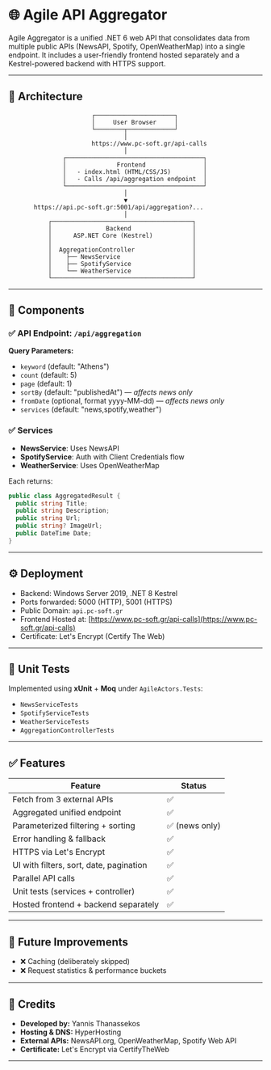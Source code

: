 # 🌐 Agile API Aggregator

Agile Aggregator is a unified .NET 6 web API that consolidates data from multiple public APIs (NewsAPI, Spotify, OpenWeatherMap) into a single endpoint. It includes a user-friendly frontend hosted separately and a Kestrel-powered backend with HTTPS support.

---

## 📐 Architecture

```
                       ┌──────────────────────┐
                       │     User Browser     │
                       └────────┬─────────────┘
                                │
                       https://www.pc-soft.gr/api-calls
                                │
               ┌──────────────────────────────────────┐
               │              Frontend                │
               │   - index.html (HTML/CSS/JS)         │
               │   - Calls /api/aggregation endpoint  │
               └──────────────────────────────────────┘
                                │
                                ▼
       https://api.pc-soft.gr:5001/api/aggregation?...
                                │
           ┌───────────────────────────────────────┐
           │               Backend                 │
           │      ASP.NET Core (Kestrel)           │
           │                                       │
           │  AggregationController                │
           │    ├── NewsService                    │
           │    ├── SpotifyService                 │
           │    └── WeatherService                 │
           └───────────────────────────────────────┘
```

---

## 🧩 Components

### ✅ API Endpoint: `/api/aggregation`

**Query Parameters:**

- `keyword` (default: "Athens")
- `count` (default: 5)
- `page` (default: 1)
- `sortBy` (default: "publishedAt") — *affects news only*
- `fromDate` (optional, format yyyy-MM-dd) — *affects news only*
- `services` (default: "news,spotify,weather")

### ✅ Services

- **NewsService**: Uses NewsAPI
- **SpotifyService**: Auth with Client Credentials flow
- **WeatherService**: Uses OpenWeatherMap

Each returns:
```csharp
public class AggregatedResult {
  public string Title;
  public string Description;
  public string Url;
  public string? ImageUrl;
  public DateTime Date;
}
```

---

## ⚙️ Deployment

- Backend: Windows Server 2019, .NET 8 Kestrel
- Ports forwarded: 5000 (HTTP), 5001 (HTTPS)
- Public Domain: `api.pc-soft.gr`
- Frontend Hosted at: [https://www.pc-soft.gr/api-calls](https://www.pc-soft.gr/api-calls)
- Certificate: Let's Encrypt (Certify The Web)

---

## 🧪 Unit Tests

Implemented using **xUnit** + **Moq** under `AgileActors.Tests`:

- `NewsServiceTests`
- `SpotifyServiceTests`
- `WeatherServiceTests`
- `AggregationControllerTests`

---

## ✅ Features

| Feature                                      | Status  |
|---------------------------------------------|---------|
| Fetch from 3 external APIs                  | ✅      |
| Aggregated unified endpoint                 | ✅      |
| Parameterized filtering + sorting           | ✅ (news only) |
| Error handling & fallback                   | ✅      |
| HTTPS via Let's Encrypt                     | ✅      |
| UI with filters, sort, date, pagination     | ✅      |
| Parallel API calls                          | ✅      |
| Unit tests (services + controller)          | ✅      |
| Hosted frontend + backend separately        | ✅      |

---

## 🧠 Future Improvements

- ❌ Caching (deliberately skipped)
- ❌ Request statistics & performance buckets

---

## 🙌 Credits

- **Developed by:** Yannis Thanassekos
- **Hosting & DNS:** HyperHosting
- **External APIs:** NewsAPI.org, OpenWeatherMap, Spotify Web API
- **Certificate:** Let's Encrypt via CertifyTheWeb

---
